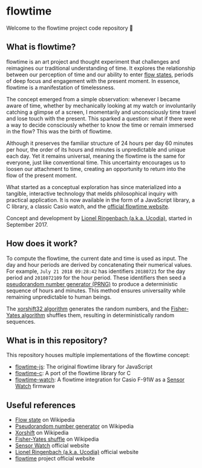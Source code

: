 # flowtime

Welcome to the flowtime project code repository 👋

## What is flowtime?

flowtime is an art project and thought experiment that challenges and reimagines our traditional understanding of time. It explores the relationship between our perception of time and our ability to enter [flow states](1), periods of deep focus and engagement with the present moment. In essence, flowtime is a manifestation of timelessness.

The concept emerged from a simple observation: whenever I became aware of time, whether by mechanically looking at my watch or involuntarily catching a glimpse of a screen, I momentarily and unconsciously time travel and lose touch with the present. This sparked a question: what if there were a way to decide consciously whether to know the time or remain immersed in the flow? This was the birth of flowtime.

Although it preserves the familiar structure of 24 hours per day 60 minutes per hour, the order of its hours and minutes is unpredictable and unique each day. Yet it remains universal, meaning the flowtime is the same for everyone, just like conventional time. This uncertainty encourages us to loosen our attachment to time, creating an opportunity to return into the flow of the present moment.

What started as a conceptual exploration has since materialized into a tangible, interactive technology that melds philosophical inquiry with practical application. It is now available in the form of a JavaScript library, a C library, a classic Casio watch, and the [official flowtime website](7).

Concept and development by [Lionel Ringenbach (a.k.a. Ucodia)](6), started in September 2017.

## How does it work?

To compute the flowtime, the current date and time is used as input. The day and hour periods are derived by concatenating their numerical values. For example, `July 21 2018 09:28:42` has identifiers `20180721` for the day period and `2018072109` for the hour period. These identifiers then seed a [pseudorandom number generator (PRNG)](2) to produce a deterministic sequence of hours and minutes. This method ensures universality while remaining unpredictable to human beings.

The [xorshift32 algorithm](3) generates the random numbers, and the [Fisher-Yates algorithm](4) shuffles them, resulting in deterministically random sequences.

## What is in this repository?

This repository houses multiple implementations of the flowtime concept:

- [flowtime-js](packages/flowtime-js/): The original flowtime library for JavaScript
- [flowtime-c](packages/flowtime-c/): A port of the flowtime library for C
- [flowtime-watch](packages/flowtime-watch/): A flowtime integration for Casio F-91W as a [Sensor Watch](5) firmware

## Useful references

- [Flow state](1) on Wikipedia
- [Pseudorandom number generator](2) on Wikipedia
- [Xorshift](3) on Wikipedia
- [Fisher-Yates shuffle](4) on Wikipedia
- [Sensor Watch](5) official website
- [Lionel Ringenbach (a.k.a. Ucodia)](6) official website
- [flowtime](7) project official website

[1]: https://en.wikipedia.org/wiki/Flow_(psychology)
[2]: https://en.wikipedia.org/wiki/Pseudorandom_number_generator
[3]: https://en.wikipedia.org/wiki/Xorshift
[4]: https://en.wikipedia.org/wiki/Fisher%E2%80%93Yates_shuffle
[5]: https://www.sensorwatch.net/
[6]: https://ucodia.space
[7]: https://ucodia.space/flowtime